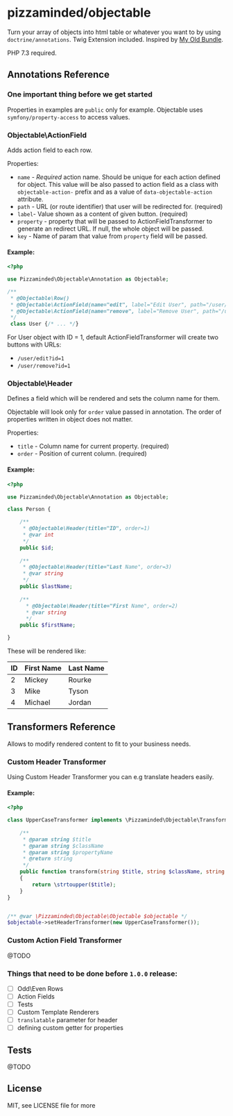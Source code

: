 # pizzaminded/objectable

Turn your array of objects into html table or whatever you want to by using ``doctrine/annotations``. Twig Extension included. Inspired by [My Old Bundle](https://github.com/pizzaminded/EntableBundle). 

PHP 7.3 required.



## Annotations Reference

### One important thing before we get started

Properties in examples are ``public`` only for example. Objectable uses ``symfony/property-access`` to 
access values.

### Objectable\ActionField

Adds action field to each row.

Properties:
- ``name`` - *Required* action name. Should be unique for each action defined for object. This value will be also 
passed to action field as a class with ``objectable-action-`` prefix and as a value of ``data-objectable-action`` attribute. 
- ``path`` - URL (or route identifier) that user will be redirected for. (required)
- ``label``- Value shown as a content of given button. (required)
- ``property`` - property that will be passed to ActionFieldTransformer to generate an redirect URL. If null,
the whole object will be passed.
- ``key`` - Name of param that value from ``property`` field will be passed.


#### Example:

````php
<?php 

use Pizzaminded\Objectable\Annotation as Objectable;

/**
 * @Objectable\Row()
 * @Objectable\ActionField(name="edit", label="Edit User", path="/user/edit", property="id")
 * @Objectable\ActionField(name="remove", label="Remove User", path="/user/remove", property="id")
 */
 class User {/* ... */}
````

For User object with ID = 1, default ActionFieldTransformer will create two buttons with URLs:
- ``/user/edit?id=1`` 
- ``/user/remove?id=1``


### Objectable\Header

Defines a field which will be rendered and sets the column name for them.

Objectable will look only for ``order`` value passed in annotation. The order of properties written in object
does not matter.


Properties:
- ``title`` - Column name for current property. (required)
- ``order`` - Position of current column. (required)

#### Example:


````php
<?php 

use Pizzaminded\Objectable\Annotation as Objectable;

class Person {

    /**
     * @Objectable\Header(title="ID", order=1) 
     * @var int
     */
    public $id;
    
    /**
     * @Objectable\Header(title="Last Name", order=3) 
     * @var string
     */
    public $lastName;
    
    /**
      * @Objectable\Header(title="First Name", order=2) 
      * @var string
      */
    public $firstName;

}

````

These will be rendered like:


|ID|First Name|Last Name
|---|---|---|
|2|Mickey|Rourke
|3|Mike|Tyson
|4|Michael|Jordan


## Transformers Reference

Allows to modify rendered content to fit to your business needs.

### Custom Header Transformer

Using Custom Header Transformer you can e.g translate headers easily. 

#### Example:

````php
<?php

class UpperCaseTransformer implements \Pizzaminded\Objectable\Transformer\HeaderTransformerInterface {
    
    /**
     * @param string $title
     * @param string $className
     * @param string $propertyName
     * @return string
     */
    public function transform(string $title, string $className, string $propertyName): string
    {
        return \strtoupper($title);
    }
}


/** @var \Pizzaminded\Objectable\Objectable $objectable */
$objectable->setHeaderTransformer(new UpperCaseTransformer());

````

### Custom Action Field Transformer

@TODO

### Things that need to be done before ``1.0.0`` release:

- [ ] Odd\Even Rows
- [ ] Action Fields
- [ ] Tests
- [ ] Custom Template Renderers
- [ ] ``translatable`` parameter for header
- [ ] defining custom getter for properties

## Tests

@TODO

## License

MIT, see LICENSE file for more
